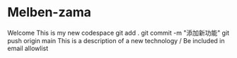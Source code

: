 # Melben-zama
Welcome
This is my new codespace
git add .
git commit -m "添加新功能"
git push origin main
This is a description of a new technology
/
Be included in email allowlist
